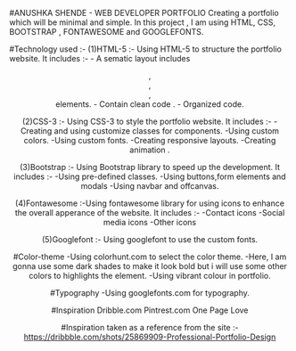 #ANUSHKA SHENDE - WEB DEVELOPER PORTFOLIO
  Creating a portfolio which will be minimal and simple.
  In this project , I am using HTML, CSS, BOOTSTRAP , FONTAWESOME and GOOGLEFONTS.

#Technology used :-
  (1)HTML-5 :- Using HTML-5 to structure the portfolio website.
               It includes :-
                - A sematic layout includes <header>,<main>,<footer>,<nav> elements.
                - Contain clean code .
                - Organized code.
            
  (2)CSS-3 :- Using CSS-3 to style the portfolio website.
              It includes :-
               -Creating and using customize classes for components.
               -Using custom colors.
               -Using custom fonts.
               -Creating responsive layouts.
               -Creating animation .

  (3)Bootstrap :- Using Bootstrap library to speed up the development.
                 It includes :-
                  -Using pre-defined classes.
                  -Using buttons,form elements and modals
                  -Using navbar and offcanvas.

  (4)Fontawesome :-Using fontawesome library  for using icons to enhance the overall apperance  of
                   the website.
                   It includes :-
                   -Contact icons
                   -Social media icons
                   -Other icons
    

   (5)Googlefont :- Using googlefont to use the custom fonts.

#Color-theme 
  -Using colorhunt.com to select the color theme.
  -Here, I am gonna use some dark shades to make it look bold but i will use some other colors to 
   highlights the element.
  -Using vibrant  colour in portfolio.

#Typography
 -Using googlefonts.com for typography.

#Inspiration 
  Dribble.com
  Pintrest.com
  One Page Love

#Inspiration taken as a reference from the site :-
        https://dribbble.com/shots/25869909-Professional-Portfolio-Design

